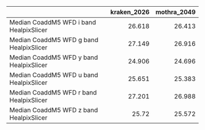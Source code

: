 |                                         |   kraken_2026 |   mothra_2049 |
|:----------------------------------------|--------------:|--------------:|
| Median CoaddM5 WFD i band HealpixSlicer |        26.618 |        26.413 |
| Median CoaddM5 WFD g band HealpixSlicer |        27.149 |        26.916 |
| Median CoaddM5 WFD y band HealpixSlicer |        24.906 |        24.696 |
| Median CoaddM5 WFD u band HealpixSlicer |        25.651 |        25.383 |
| Median CoaddM5 WFD r band HealpixSlicer |        27.201 |        26.988 |
| Median CoaddM5 WFD z band HealpixSlicer |        25.72  |        25.572 |
